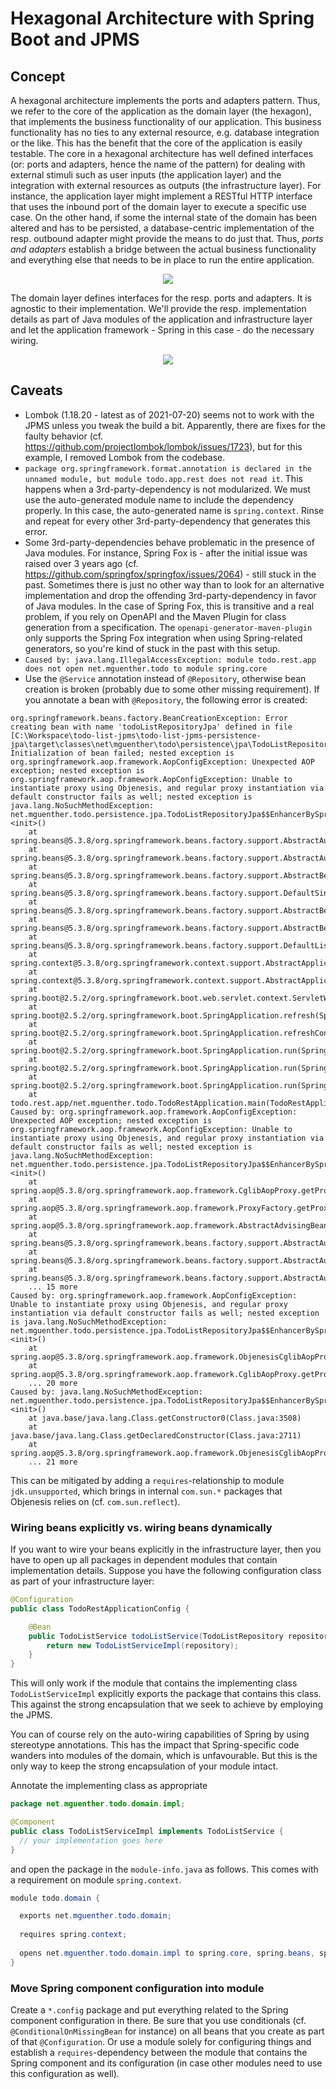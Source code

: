 # Hexagonal Architecture with Spring Boot and JPMS

## Concept

A hexagonal architecture implements the ports and adapters pattern. Thus, we refer to the core of the application as the domain layer (the hexagon), that implements the business functionality of our application. This business functionality has no ties to any external resource, e.g. database integration or the like. This has the benefit that the core of the application is easily testable. The core in a hexagonal architecture has well defined interfaces (or: ports and adapters, hence the name of the pattern) for dealing with external stimuli such as user inputs (the application layer) and the integration with external resources as outputs (the infrastructure layer). For instance, the application layer might implement a RESTful HTTP interface that uses the inbound port of the domain layer to execute a specific use case. On the other hand, if some the internal state of the domain has been altered and has to be persisted, a database-centric implementation of the resp. outbound adapter might provide the means to do just that. Thus, *ports and adapters* establish a bridge between the actual business functionality and everything else that needs to be in place to run the entire application.

<div align="center">
    <div><img src="doc/conceptual-hexagonal-architecture.jpg"></div>
</div>

The domain layer defines interfaces for the resp. ports and adapters. It is agnostic to their implementation. We'll provide the resp. implementation details as part of Java modules of the application and infrastructure layer and let the application framework - Spring in this case - do the necessary wiring.

<div align="center">
    <div><img src="doc/conceptual-domain-layer.jpg"></div>
</div>

## Caveats

* Lombok (1.18.20 - latest as of 2021-07-20) seems not to work with the JPMS unless you tweak the build a bit. Apparently, there are fixes for the faulty behavior (cf. https://github.com/projectlombok/lombok/issues/1723), but for this example, I removed Lombok from the codebase.
* `package org.springframework.format.annotation is declared in the unnamed module, but module todo.app.rest does not read it`. This happens when a 3rd-party-dependency is not modularized. We must use the auto-generated module name to include the dependency properly. In this case, the auto-generated name is `spring.context`. Rinse and repeat for every other 3rd-party-dependency that generates this error.
* Some 3rd-party-dependencies behave problematic in the presence of Java modules. For instance, Spring Fox is - after the initial issue was raised over 3 years ago (cf. https://github.com/springfox/springfox/issues/2064) - still stuck in the past. Sometimes there is just no other way than to look for an alternative implementation and drop the offending 3rd-party-dependency in favor of Java modules. In the case of Spring Fox, this is transitive and a real problem, if you rely on OpenAPI and the Maven Plugin for class generation from a specification. The `openapi-generator-maven-plugin` only supports the Spring Fox integration when using Spring-related generators, so you're kind of stuck in the past with this setup.
* `Caused by: java.lang.IllegalAccessException: module todo.rest.app does not open net.mguenther.todo to module spring.core`
* Use the `@Service` annotation instead of `@Repository`, otherwise bean creation is broken (probably due to some other missing requirement). If you annotate a bean with `@Repository`, the following error is created:

```
org.springframework.beans.factory.BeanCreationException: Error creating bean with name 'todoListRepositoryJpa' defined in file [C:\Workspace\todo-list-jpms\todo-list-jpms-persistence-jpa\target\classes\net\mguenther\todo\persistence\jpa\TodoListRepositoryJpa.class]: Initialization of bean failed; nested exception is org.springframework.aop.framework.AopConfigException: Unexpected AOP exception; nested exception is org.springframework.aop.framework.AopConfigException: Unable to instantiate proxy using Objenesis, and regular proxy instantiation via default constructor fails as well; nested exception is java.lang.NoSuchMethodException: net.mguenther.todo.persistence.jpa.TodoListRepositoryJpa$$EnhancerBySpringCGLIB$$686b0b91.<init>()
	at spring.beans@5.3.8/org.springframework.beans.factory.support.AbstractAutowireCapableBeanFactory.doCreateBean(AbstractAutowireCapableBeanFactory.java:610)
	at spring.beans@5.3.8/org.springframework.beans.factory.support.AbstractAutowireCapableBeanFactory.createBean(AbstractAutowireCapableBeanFactory.java:524)
	at spring.beans@5.3.8/org.springframework.beans.factory.support.AbstractBeanFactory.lambda$doGetBean$0(AbstractBeanFactory.java:335)
	at spring.beans@5.3.8/org.springframework.beans.factory.support.DefaultSingletonBeanRegistry.getSingleton(DefaultSingletonBeanRegistry.java:234)
	at spring.beans@5.3.8/org.springframework.beans.factory.support.AbstractBeanFactory.doGetBean(AbstractBeanFactory.java:333)
	at spring.beans@5.3.8/org.springframework.beans.factory.support.AbstractBeanFactory.getBean(AbstractBeanFactory.java:208)
	at spring.beans@5.3.8/org.springframework.beans.factory.support.DefaultListableBeanFactory.preInstantiateSingletons(DefaultListableBeanFactory.java:944)
	at spring.context@5.3.8/org.springframework.context.support.AbstractApplicationContext.finishBeanFactoryInitialization(AbstractApplicationContext.java:918)
	at spring.context@5.3.8/org.springframework.context.support.AbstractApplicationContext.refresh(AbstractApplicationContext.java:583)
	at spring.boot@2.5.2/org.springframework.boot.web.servlet.context.ServletWebServerApplicationContext.refresh(ServletWebServerApplicationContext.java:145)
	at spring.boot@2.5.2/org.springframework.boot.SpringApplication.refresh(SpringApplication.java:754)
	at spring.boot@2.5.2/org.springframework.boot.SpringApplication.refreshContext(SpringApplication.java:434)
	at spring.boot@2.5.2/org.springframework.boot.SpringApplication.run(SpringApplication.java:338)
	at spring.boot@2.5.2/org.springframework.boot.SpringApplication.run(SpringApplication.java:1343)
	at spring.boot@2.5.2/org.springframework.boot.SpringApplication.run(SpringApplication.java:1332)
	at todo.rest.app/net.mguenther.todo.TodoRestApplication.main(TodoRestApplication.java:11)
Caused by: org.springframework.aop.framework.AopConfigException: Unexpected AOP exception; nested exception is org.springframework.aop.framework.AopConfigException: Unable to instantiate proxy using Objenesis, and regular proxy instantiation via default constructor fails as well; nested exception is java.lang.NoSuchMethodException: net.mguenther.todo.persistence.jpa.TodoListRepositoryJpa$$EnhancerBySpringCGLIB$$686b0b91.<init>()
	at spring.aop@5.3.8/org.springframework.aop.framework.CglibAopProxy.getProxy(CglibAopProxy.java:215)
	at spring.aop@5.3.8/org.springframework.aop.framework.ProxyFactory.getProxy(ProxyFactory.java:110)
	at spring.aop@5.3.8/org.springframework.aop.framework.AbstractAdvisingBeanPostProcessor.postProcessAfterInitialization(AbstractAdvisingBeanPostProcessor.java:99)
	at spring.beans@5.3.8/org.springframework.beans.factory.support.AbstractAutowireCapableBeanFactory.applyBeanPostProcessorsAfterInitialization(AbstractAutowireCapableBeanFactory.java:437)
	at spring.beans@5.3.8/org.springframework.beans.factory.support.AbstractAutowireCapableBeanFactory.initializeBean(AbstractAutowireCapableBeanFactory.java:1790)
	at spring.beans@5.3.8/org.springframework.beans.factory.support.AbstractAutowireCapableBeanFactory.doCreateBean(AbstractAutowireCapableBeanFactory.java:602)
	... 15 more
Caused by: org.springframework.aop.framework.AopConfigException: Unable to instantiate proxy using Objenesis, and regular proxy instantiation via default constructor fails as well; nested exception is java.lang.NoSuchMethodException: net.mguenther.todo.persistence.jpa.TodoListRepositoryJpa$$EnhancerBySpringCGLIB$$686b0b91.<init>()
	at spring.aop@5.3.8/org.springframework.aop.framework.ObjenesisCglibAopProxy.createProxyClassAndInstance(ObjenesisCglibAopProxy.java:81)
	at spring.aop@5.3.8/org.springframework.aop.framework.CglibAopProxy.getProxy(CglibAopProxy.java:206)
	... 20 more
Caused by: java.lang.NoSuchMethodException: net.mguenther.todo.persistence.jpa.TodoListRepositoryJpa$$EnhancerBySpringCGLIB$$686b0b91.<init>()
	at java.base/java.lang.Class.getConstructor0(Class.java:3508)
	at java.base/java.lang.Class.getDeclaredConstructor(Class.java:2711)
	at spring.aop@5.3.8/org.springframework.aop.framework.ObjenesisCglibAopProxy.createProxyClassAndInstance(ObjenesisCglibAopProxy.java:75)
	... 21 more
```

This can be mitigated by adding a `requires`-relationship to module `jdk.unsupported`, which brings in internal `com.sun.*` packages that Objenesis relies on (cf. `com.sun.reflect`).

### Wiring beans explicitly vs. wiring beans dynamically

If you want to wire your beans explicitly in the infrastructure layer, then you have to open up all packages in dependent modules that contain implementation details. Suppose you have the following configuration class as part of your infrastructure layer:

```java
@Configuration
public class TodoRestApplicationConfig {

    @Bean
    public TodoListService todoListService(TodoListRepository repository) {
        return new TodoListServiceImpl(repository);
    }
}
```

This will only work if the module that contains the implementing class `TodoListServiceImpl` explicitly exports the package that contains this class. This against the strong encapsulation that we seek to achieve by employing the JPMS.

You can of course rely on the auto-wiring capabilities of Spring by using stereotype annotations. This has the impact that Spring-specific code wanders into modules of the domain, which is unfavourable. But this is the only way to keep the strong encapsulation of your module intact.

Annotate the implementing class as appropriate

```java
package net.mguenther.todo.domain.impl;

@Component
public class TodoListServiceImpl implements TodoListService {
  // your implementation goes here
}
```

and open the package in the `module-info.java` as follows. This comes with a requirement on module `spring.context`.

```java
module todo.domain {

  exports net.mguenther.todo.domain;
  
  requires spring.context;
  
  opens net.mguenther.todo.domain.impl to spring.core, spring.beans, spring.context;
}
```

### Move Spring component configuration into module

Create a `*.config` package and put everything related to the Spring component configuration in there. Be sure that you use conditionals (cf. `@ConditionalOnMissingBean` for instance) on all beans that you create as part of that `@Configuration`. Or use a module solely for configuring things and establish a `requires`-dependency between the module that contains the Spring component and its configuration (in case other modules need to use this configuration as well).